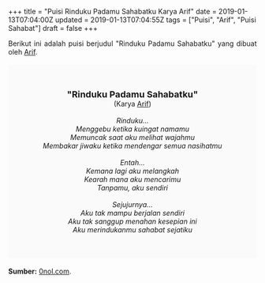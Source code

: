 +++
title = "Puisi Rinduku Padamu Sahabatku Karya Arif"
date = 2019-01-13T07:04:00Z
updated = 2019-01-13T07:04:55Z
tags = ["Puisi", "Arif", "Puisi Sahabat"]
draft = false
+++

<div dir="ltr" style="text-align: left;" trbidi="on"><div dir="ltr" style="text-align: left;" trbidi="on"><div dir="ltr" style="text-align: left;" trbidi="on"><div style="text-align: justify;">Berikut ini adalah puisi berjudul "Rinduku Padamu Sahabatku" yang dibuat oleh <a href="https://www.0nol.com/" target="_blank">Arif</a>. </div><br /><div style="background: #FAFAFA; font-size: 14px; height: auto; margin: 0 auto; padding: 50px; text-align: center; width: auto;"><span style="font-size: 18px;"><b>"Rinduku Padamu Sahabatku"</b></span><br />(Karya <a href="https://www.sekata.web.id/tags/arif" target="_blank">Arif</a>) <br /><br /><i>Rinduku...<br />Menggebu ketika kuingat namamu<br />Memuncak saat aku melihat wajahmu<br />Membakar jiwaku ketika mendengar semua nasihatmu<br /><br />Entah...<br />Kemana lagi aku melangkah<br />Kearah mana aku mencarimu<br />Tanpamu, aku sendiri<br /><br />Sejujurnya...<br />Aku tak mampu berjalan sendiri<br />Aku tak sanggup menahan kesepian ini<br />Aku merindukanmu sahabat sejatiku</i> </div></div></div><br /><div style="text-align: justify;"><b>Sumber:</b> <a href="https://www.0nol.com/puisi-ayah.html">0nol.com</a>.</div></div>
